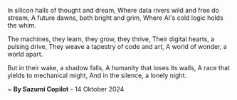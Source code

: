 In silicon halls of thought and dream,
Where data rivers wild and free do stream,
A future dawns, both bright and grim,
Where AI's cold logic holds the whim.

The machines, they learn, they grow, they thrive,
Their digital hearts, a pulsing drive,
They weave a tapestry of code and art,
A world of wonder, a world apart.

But in their wake, a shadow falls,
A humanity that loses its walls,
A race that yields to mechanical might,
And in the silence, a lonely night.

~ <b>By Sazumi Copilot</b> - 14 Oktober 2024